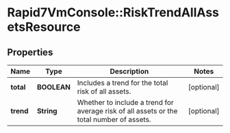# Rapid7VmConsole::RiskTrendAllAssetsResource

## Properties
Name | Type | Description | Notes
------------ | ------------- | ------------- | -------------
**total** | **BOOLEAN** | Includes a trend for the total risk of all assets. | [optional] 
**trend** | **String** | Whether to include a trend for average risk of all assets or the total number of assets. | [optional] 


